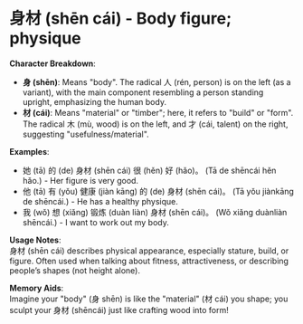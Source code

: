 # **身材 (shēn cái) - Body figure; physique**

**Character Breakdown**:  
- **身 (shēn)**: Means "body". The radical 人 (rén, person) is on the left (as a variant), with the main component resembling a person standing upright, emphasizing the human body.  
- **材 (cái)**: Means "material" or "timber"; here, it refers to "build" or "form". The radical 木 (mù, wood) is on the left, and 才 (cái, talent) on the right, suggesting "usefulness/material".

**Examples**:  
- 她 (tā) 的 (de) 身材 (shēn cái) 很 (hěn) 好 (hǎo)。 (Tā de shēncái hěn hǎo.) - Her figure is very good.  
- 他 (tā) 有 (yǒu) 健康 (jiàn kāng) 的 (de) 身材 (shēn cái)。 (Tā yǒu jiànkāng de shēncái.) - He has a healthy physique.  
- 我 (wǒ) 想 (xiǎng) 锻炼 (duàn liàn) 身材 (shēn cái)。 (Wǒ xiǎng duànliàn shēncái.) - I want to work out my body.

**Usage Notes**:  
身材 (shēn cái) describes physical appearance, especially stature, build, or figure. Often used when talking about fitness, attractiveness, or describing people’s shapes (not height alone).

**Memory Aids**:  
Imagine your "body" (身 shēn) is like the "material" (材 cái) you shape; you sculpt your 身材 (shēncái) just like crafting wood into form!